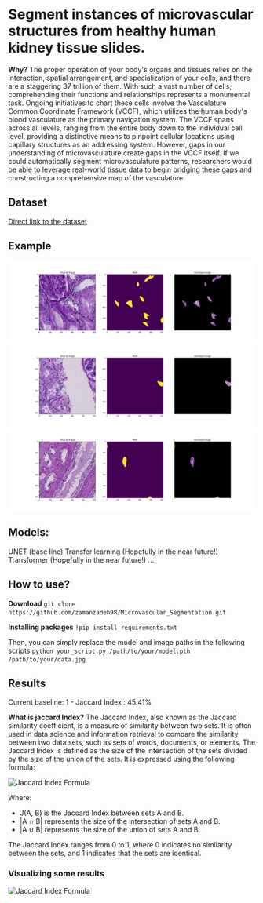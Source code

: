 #  Segment instances of microvascular structures from healthy human kidney tissue slides.

**Why?**
The proper operation of your body's organs and tissues relies on the interaction, spatial arrangement, and specialization of your cells, and there are a staggering 37 trillion of them. With such a vast number of cells, comprehending their functions and relationships represents a monumental task.
Ongoing initiatives to chart these cells involve the Vasculature Common Coordinate Framework (VCCF), which utilizes the human body's blood vasculature as the primary navigation system. The VCCF spans across all levels, ranging from the entire body down to the individual cell level, providing a distinctive means to pinpoint cellular locations using capillary structures as an addressing system. However, gaps in our understanding of microvasculature create gaps in the VCCF itself. If we could automatically segment microvasculature patterns, researchers would be able to leverage real-world tissue data to begin bridging these gaps and constructing a comprehensive map of the vasculature

## Dataset
[Direct link to the dataset](https://www.kaggle.com/competitions/hubmap-hacking-the-human-vasculature/data)


## Example
![Alt](pictures/first/0.png)
![Alt Text](pictures/first/1.png)
![Alt Text](pictures/first/2.png)



## Models:
UNET (base line)
Transfer learning (Hopefully in the near future!)
Transformer (Hopefully in the near future!)
...


## How to use?
**Download**
```git clone https://github.com/zamanzadeh98/Microvascular_Segmentation.git```

**Installing packages**
```!pip install requirements.txt```

Then, you can simply replace the model and image paths in the following scripts
```python your_script.py /path/to/your/model.pth /path/to/your/data.jpg```


## Results
Current baseline: 
1 - Jaccard Index : 45.41%

**What is jaccard Index?**
The Jaccard Index, also known as the Jaccard similarity coefficient, is a measure of similarity between two sets. It is often used in data science and information retrieval to compare the similarity between two data sets, such as sets of words, documents, or elements.
The Jaccard Index is defined as the size of the intersection of the sets divided by the size of the union of the sets. It is expressed using the following formula:

![Jaccard Index Formula](URL_TO_YOUR_IMAGE)

Where:
- J(A, B) is the Jaccard Index between sets A and B.
- |A ∩ B| represents the size of the intersection of sets A and B.
- |A ∪ B| represents the size of the union of sets A and B.

The Jaccard Index ranges from 0 to 1, where 0 indicates no similarity between the sets, and 1 indicates that the sets are identical.


### Visualizing some results
![Jaccard Index Formula](preds/download.png)


